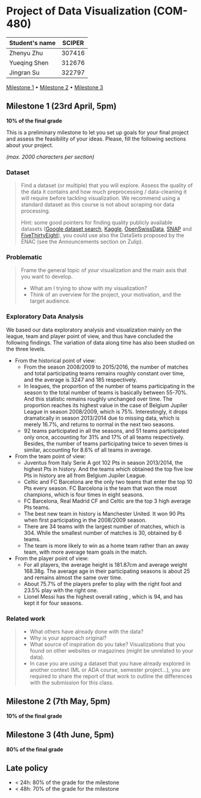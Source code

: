 # Project of Data Visualization (COM-480)

| Student's name | SCIPER |
| -------------- | ------ |
| Zhenyu Zhu| 307416 |
| Yueqing Shen| 312676 |
| Jingran Su| 322797 |

[Milestone 1](#milestone-1) • [Milestone 2](#milestone-2) • [Milestone 3](#milestone-3)

## Milestone 1 (23rd April, 5pm)

**10% of the final grade**

This is a preliminary milestone to let you set up goals for your final project and assess the feasibility of your ideas.
Please, fill the following sections about your project.

*(max. 2000 characters per section)*

### Dataset

> Find a dataset (or multiple) that you will explore. Assess the quality of the data it contains and how much preprocessing / data-cleaning it will require before tackling visualization. We recommend using a standard dataset as this course is not about scraping nor data processing.
>
> Hint: some good pointers for finding quality publicly available datasets ([Google dataset search](https://datasetsearch.research.google.com/), [Kaggle](https://www.kaggle.com/datasets), [OpenSwissData](https://opendata.swiss/en/), [SNAP](https://snap.stanford.edu/data/) and [FiveThirtyEight](https://data.fivethirtyeight.com/)), you could use also the DataSets proposed by the ENAC (see the Announcements section on Zulip).

### Problematic

> Frame the general topic of your visualization and the main axis that you want to develop.
> - What am I trying to show with my visualization?
> - Think of an overview for the project, your motivation, and the target audience.

### Exploratory Data Analysis

We based our data exploratory analysis and visualization mainly on the league, team and player point of view, and thus have concluded the following findings. The variation of data along time has also been studied on the three levels.

- From the historical point of view:
  - From the season 2008/2009 to 2015/2016, the number of matches and total participating teams remains roughly constant over time, and the average is 3247 and 185 respectively.
  - In leagues, the proportion of the number of teams participating in the season to the total number of teams is basically between 55-70%. And this statistic remains roughly unchanged over time. The proportion reaches its highest value in the case of Belgium Jupiler League in season 2008/2009, which is 75%. Interestingly, it drops dramatically in season 2013/2014 due to missing data, which is merely 16.7%, and returns to normal in the next two seasons.
  - 92 teams participated in all the seasons, and 51 teams participated only once, accounting for 31% and 17% of all teams respectively. Besides, the number of teams participating twice to seven times is similar, accounting for 8.6% of all teams in average.
- From the team point of view:
  - Juventus from Italy Serie A got 102 Pts in season 2013/2014, the highest Pts in history. And the teams which obtained the top five low Pts in history are all from Belgium Jupiler League.
  - Celtic and FC Barcelona are the only two teams that enter the top 10 Pts every season. FC Barcelona is the team that won the most champions, which is four times in eight seasons. 
  - FC Barcelona, Real Madrid CF and Celtic are the top 3 high average Pts teams.
  - The best new team in history is Manchester United. It won 90 Pts when first participating in the 2008/2009 season.
  - There are 34 teams with the largest number of matches, which is 304. While the smallest number of matches is 30, obtained by 6 teams.
  - The team is more likely to win as a home team rather than an away team, with more average team goals in the match.
- From the player point of view:
  - For all players, the average height is 181.87cm and average weight 168.38g. The average age in their participating seasons is about 25 and remains almost the same over time.
  - About 75.7% of the players prefer to play with the right foot and 23.5% play with the right one.
  - Lionel Messi has the highest overall rating , which is 94, and has kept it for four seasons.

### Related work


> - What others have already done with the data?
> - Why is your approach original?
> - What source of inspiration do you take? Visualizations that you found on other websites or magazines (might be unrelated to your data).
> - In case you are using a dataset that you have already explored in another context (ML or ADA course, semester project...), you are required to share the report of that work to outline the differences with the submission for this class.

## Milestone 2 (7th May, 5pm)

**10% of the final grade**


## Milestone 3 (4th June, 5pm)

**80% of the final grade**


## Late policy

- < 24h: 80% of the grade for the milestone
- < 48h: 70% of the grade for the milestone


